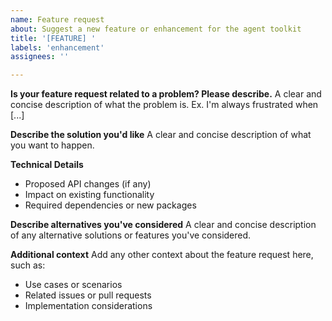 ```yaml
---
name: Feature request
about: Suggest a new feature or enhancement for the agent toolkit
title: '[FEATURE] '
labels: 'enhancement'
assignees: ''

---
```


**Is your feature request related to a problem? Please describe.**
A clear and concise description of what the problem is. Ex. I'm always frustrated when [...]

**Describe the solution you'd like**
A clear and concise description of what you want to happen.

**Technical Details**
- Proposed API changes (if any)
- Impact on existing functionality
- Required dependencies or new packages

**Describe alternatives you've considered**
A clear and concise description of any alternative solutions or features you've considered.

**Additional context**
Add any other context about the feature request here, such as:
- Use cases or scenarios
- Related issues or pull requests
- Implementation considerations

